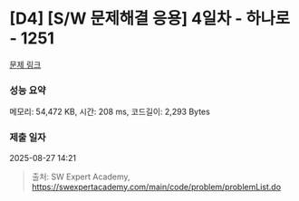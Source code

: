 # [D4] [S/W 문제해결 응용] 4일차 - 하나로 - 1251 

[문제 링크](https://swexpertacademy.com/main/code/problem/problemDetail.do?contestProbId=AV15StKqAQkCFAYD) 

### 성능 요약

메모리: 54,472 KB, 시간: 208 ms, 코드길이: 2,293 Bytes

### 제출 일자

2025-08-27 14:21



> 출처: SW Expert Academy, https://swexpertacademy.com/main/code/problem/problemList.do